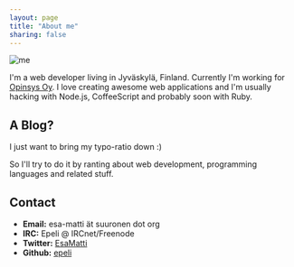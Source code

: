 ```yaml
---
layout: page
title: "About me"
sharing: false
---
```


<img src="http://www.gravatar.com/avatar/6398d275920f612b87785f8854abfc4a.png" alt="me" />

I'm a web developer living in Jyväskylä, Finland. Currently I'm working for
[Opinsys Oy][]. I love creating awesome web applications and I'm usually
hacking with Node.js, CoffeeScript and probably soon with Ruby.

## A Blog?

I just want to bring my typo-ratio down :)

So I'll try to do it by ranting about web development, programming
languages and related stuff.


## Contact

  * **Email:** esa-matti ät suuronen dot org
  * **IRC:** Epeli @ IRCnet/Freenode
  * **Twitter:** [EsaMatti](https://twitter.com/#!/EsaMatti)
  * **Github:** [epeli](https://github.com/epeli)


[Opinsys Oy]: http://www.opinsys.fi/en/
